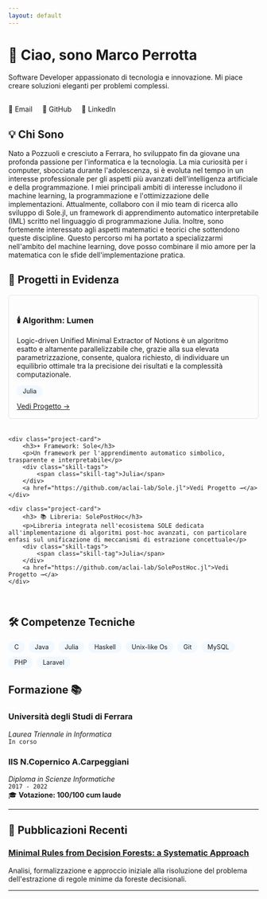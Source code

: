 ```yaml
---
layout: default
---
```


<style>
.wrapper { max-width: 960px; }
section { text-align: justify; }
.social-links { display: flex; gap: 20px; margin: 30px 0; }
.social-links a { text-decoration: none; }
.project-grid { display: grid; grid-template-columns: repeat(auto-fit, minmax(250px, 1fr)); gap: 20px; }
.project-card { 
    border: 1px solid #e1e4e8;
    border-radius: 6px;
    padding: 16px;
    transition: transform 0.2s;
}
.project-card:hover { 
    transform: translateY(-4px);
    box-shadow: 0 4px 12px rgba(0,0,0,0.1);
}
.skill-tags {
    display: flex;
    flex-wrap: wrap;
    gap: 8px;
    margin: 10px 0;
}
.skill-tag {
    background: #f1f8ff;
    border-radius: 12px;
    padding: 4px 12px;
    font-size: 0.9em;
}
</style>

# 👋 Ciao, sono Marco Perrotta

<div class="lead">
    Software Developer appassionato di tecnologia e innovazione. Mi piace creare soluzioni eleganti per problemi complessi.
</div>

<div class="social-links">
    <a href="mailto:perrottamarco2011@gmail.com">📧 Email</a>
    <a href="https://github.com/Perro2110">🐙 GitHub</a>
    <a href="https://linkedin.com/in/marco-perrotta-b159b6244">💼 LinkedIn</a>
</div>

## 💡 Chi Sono

Nato a Pozzuoli e cresciuto a Ferrara, ho sviluppato fin da giovane una profonda passione per l'informatica e la tecnologia. La mia curiosità per i computer, sbocciata durante l'adolescenza, si è evoluta nel tempo in un interesse professionale per gli aspetti più avanzati dell'intelligenza artificiale e della programmazione.
I miei principali ambiti di interesse includono il machine learning, la programmazione e l'ottimizzazione delle implementazioni. Attualmente, collaboro con il mio team di ricerca allo sviluppo di Sole.jl, un framework di apprendimento automatico interpretabile (IML) scritto nel linguaggio di programmazione Julia. Inoltre, sono fortemente interessato agli aspetti matematici e teorici che sottendono queste discipline. Questo percorso mi ha portato a specializzarmi nell'ambito del machine learning, dove posso combinare il mio amore per la matematica con le sfide dell'implementazione pratica.

## 🚀 Progetti in Evidenza

<div class="project-grid">
    <div class="project-card">
        <h3>🕯️ Algorithm: Lumen</h3>
        <p>Logic-driven Unified Minimal Extractor of Notions è un algoritmo esatto e altamente parallelizzabile che, grazie alla sua elevata parametrizzazione, consente, qualora richiesto, di individuare un equilibrio ottimale tra la precisione dei risultati e la complessità computazionale.</p>
        <div class="skill-tags">
            <span class="skill-tag">Julia</span>
        </div>
        <a href="https://github.com/aclai-lab/SolePostHoc.jl">Vedi Progetto →</a>
    </div>
    
    <div class="project-card">
        <h3>☀️ Framework: Sole</h3>
        <p>Un framework per l'apprendimento automatico simbolico, trasparente e interpretabile</p>
        <div class="skill-tags">
            <span class="skill-tag">Julia</span>
        </div>
        <a href="https://github.com/aclai-lab/Sole.jl">Vedi Progetto →</a>
    </div>

    <div class="project-card">
        <h3> 📚 Libreria: SolePostHoc</h3>
        <p>Libreria integrata nell'ecosistema SOLE dedicata all'implementazione di algoritmi post-hoc avanzati, con particolare enfasi sul unificazione di meccanismi di estrazione concettuale</p>
        <div class="skill-tags">
            <span class="skill-tag">Julia</span>
        </div>
        <a href="https://github.com/aclai-lab/SolePostHoc.jl">Vedi Progetto →</a>
    </div>
</div>

<br>


## 🛠 Competenze Tecniche

<div class="skill-tags">
    <span class="skill-tag">C</span>
    <span class="skill-tag">Java</span>
    <span class="skill-tag">Julia</span>
    <span class="skill-tag">Haskell</span>
    <span class="skill-tag">Unix-like Os</span>
    <span class="skill-tag">Git</span>
    <span class="skill-tag">MySQL</span>
     <span class="skill-tag">PHP</span>
    <span class="skill-tag">Laravel</span>
</div>

## Formazione 📚

### Università degli Studi di Ferrara
*Laurea Triennale in Informatica*  
`In corso`

### IIS N.Copernico A.Carpeggiani
*Diploma in Scienze Informatiche*  
`2017 - 2022`  
🎓 **Votazione: 100/100 cum laude**

---

## 📝 Pubblicazioni Recenti

### [Minimal Rules from Decision Forests: a Systematic Approach](https://overlay.uniud.it/workshop/2024/papers/paper14.pdf)
Analisi, formalizzazione e approccio iniziale alla risoluzione del problema dell'estrazione di regole minime da foreste decisionali.


---
